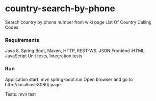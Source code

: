 # country-search-by-phone
Search country by phone number from wiki page List Of Country Calling Codes

### Requirements

Java 8, Spring Boot, Maven, HTTP, REST-WS, JSON
Frontend :HTML, JavaScript
Unit tests, Integration tests

### Run
Application start: mvn spring-boot:run
Open browser and go to http://localhost:8080/ page

Tests: mvn test
